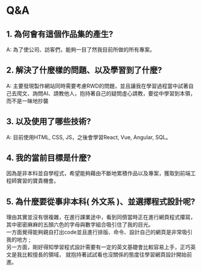 <h1>Q&A</h1>
<h2>1. 為何會有這個作品集的產生?</h2>
   <p>A: 為了使公司、訪客們，能夠一目了然我目前所做的所有專案。</p>
<h2>2. 解決了什麼樣的問題、以及學習到了什麼?</h2>
   <p>A: 主要發現製作網站同時需要考慮RWD的問題，並且讓我在學習過程當中試著自己去爬文、詢問AI、請教他人，抱持著自己的疑問虛心請教，要從中學習到本領，而不是一昧地抄襲</p>
<h2>3. 以及使用了哪些技術?</h2>
   <p>A: 目前使用HTML, CSS, JS，之後會學習React, Vue, Angular, SQL。 </p>
<h2>4. 我的當前目標是什麼?</h2>
   <p>因為是非本科並自學程式，希望能夠藉由不斷地累積作品以及專案，獲取到前端工程師實習的寶貴機會。</p>
<h2>5. 為什麼要從事非本科( 外文系 )、並選擇程式設計呢?</h2>
   <p>理由其實並沒有很複雜，在進行課業途中，看到同儕當時正在進行網頁程式攥寫，
      <br>
      其中密密麻麻的五顏六色的字母與數字組合吸引住了我的目光。
      <br>
      一方面覺得能夠親自打出code並且進行排版、命令、設計自己的網頁是非常吸引我的地方 ; 
      <br>
      另一方面，剛好得知學習程式設計需要有一定的英文基礎會比較容易上手，正巧英文是我比較擅長的領域，
      就抱持著試試看也沒關係的態度往學習網頁設計開始前進。</p>
   

